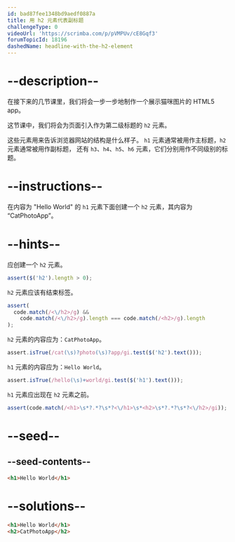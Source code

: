 ```yaml
---
id: bad87fee1348bd9aedf0887a
title: 用 h2 元素代表副标题
challengeType: 0
videoUrl: 'https://scrimba.com/p/pVMPUv/cE8Gqf3'
forumTopicId: 18196
dashedName: headline-with-the-h2-element
---
```


# --description--

在接下来的几节课里，我们将会一步一步地制作一个展示猫咪图片的 HTML5 app。

这节课中，我们将会为页面引入作为第二级标题的 `h2` 元素。

这些元素用来告诉浏览器网站的结构是什么样子。 `h1` 元素通常被用作主标题，`h2` 元素通常被用作副标题， 还有 `h3`、`h4`、`h5`、`h6` 元素，它们分别用作不同级别的标题。

# --instructions--

在内容为 "Hello World" 的 `h1` 元素下面创建一个 `h2` 元素，其内容为 “CatPhotoApp”。

# --hints--

应创建一个 `h2` 元素。

```js
assert($('h2').length > 0);
```

`h2` 元素应该有结束标签。

```js
assert(
  code.match(/<\/h2>/g) &&
    code.match(/<\/h2>/g).length === code.match(/<h2>/g).length
);
```

`h2` 元素的内容应为：`CatPhotoApp`。

```js
assert.isTrue(/cat(\s)?photo(\s)?app/gi.test($('h2').text()));
```

`h1` 元素的内容应为：`Hello World`。

```js
assert.isTrue(/hello(\s)+world/gi.test($('h1').text()));
```

`h1` 元素应出现在 `h2` 元素之前。

```js
assert(code.match(/<h1>\s*?.*?\s*?<\/h1>\s*<h2>\s*?.*?\s*?<\/h2>/gi));
```

# --seed--

## --seed-contents--

```html
<h1>Hello World</h1>
```

# --solutions--

```html
<h1>Hello World</h1>
<h2>CatPhotoApp</h2>
```
